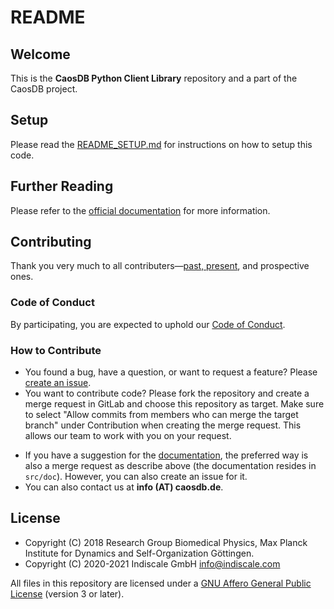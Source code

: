 
# README

## Welcome

This is the **CaosDB Python Client Library** repository and a part of the
CaosDB project.

## Setup

Please read the [README_SETUP.md](README_SETUP.md) for instructions on how to
setup this code.


## Further Reading

Please refer to the [official documentation](https://docs.indiscale.com/caosdb-pylib/) for more information.

## Contributing

Thank you very much to all contributers—[past, present](https://gitlab.com/caosdb/caosdb/-/blob/dev/HUMANS.md), and prospective ones.

### Code of Conduct

By participating, you are expected to uphold our [Code of Conduct](https://gitlab.com/caosdb/caosdb/-/blob/dev/CODE_OF_CONDUCT.md).

### How to Contribute

* You found a bug, have a question, or want to request a feature? Please 
[create an issue](https://gitlab.com/caosdb/caosdb-pylib/-/issues).
* You want to contribute code? Please fork the repository and create a merge 
request in GitLab and choose this repository as target. Make sure to select
"Allow commits from members who can merge the target branch" under Contribution
when creating the merge request. This allows our team to work with you on your request.
- If you have a suggestion for the [documentation](https://docs.indiscale.com/caosdb-pylib/), 
the preferred way is also a merge request as describe above (the documentation resides in `src/doc`).
However, you can also create an issue for it. 
- You can also contact us at **info (AT) caosdb.de**.

## License

* Copyright (C) 2018 Research Group Biomedical Physics, Max Planck Institute
  for Dynamics and Self-Organization Göttingen.
* Copyright (C) 2020-2021 Indiscale GmbH <info@indiscale.com>

All files in this repository are licensed under a [GNU Affero General Public
License](LICENCE.md) (version 3 or later).
